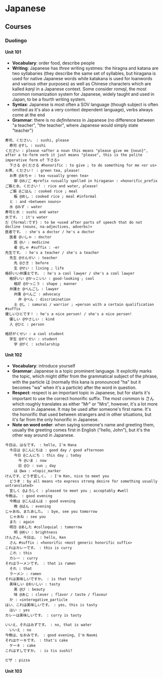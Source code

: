 # Japanese

## Courses

### Duolingo

#### Unit 101

- **Vocabulary**: order food, describe people
- **Writing**: Japanese has *three* writing systmes: the hiragna and katana are two syllabaries
  (they describe the same set of syllables, but hiragana is used for native Japanese words while
  katakana is used for loanwords and various other purposes) as well as Chinese characters which
  are kalled *kanji* in a Japanese context. Some consider *romaji*, the most common romanization 
  system for Japanese, widely taught and used in Japan, to be a fourth writing system.
- **Syntax**: Japanese is most often a SOV language (though subject is often omitted as it's also
  a very context dependent language), verbs always come at the end
- **Grammar**: there is no *definiteness* in Japanese (no difference between "a teacher",
  "the teacher", where Japanese would simply state "teacher")

```logm
寿司、ください。 : sushi, please
  寿司 @すし : sushi
ください : please <after a noun this means "please give me {noun}", after a te-form verb it just means "please", this is the polite imperative form of 下さる>
  下さる @くださる #honorific : to give ; to do something for me <or us>
お茶、ください！ : green tea, please!
  お茶 @おちゃ : tea <usually green tea>
    御 @お/ご #prefix <usually spelled in hiragana> : =honorific_prefix
ご飯と水、ください！ : rice and water, please!
  ご飯 @ご​はん : cooked rice ; meal
    飯 @めし : cooked rice ; meal #informal
  と : and <between nouns>
  水 @みず : water
寿司と水 : sushi and water
水です。 : it's water
だ {formal:です} : to be <used after parts of speech that do not decline (nouns, na-adjectives, adverbs)>
医者です。 : she's a doctor / he's a doctor
  医者 @いしゃ : doctor
    医 @い : medicine
    者 @しゃ #suffix : -er
先生です。 : he's a teacher / she's a teacher
  先生 @せんせい : teacher
    先 @さき : before
    生 @せい : living ; life
格好いい弁護士です。 : he's a cool lawyer / she's a cool lawyer
  格好いい @かっこい​い : good-looking ; cool
    格好 @かっこう : shape ; manner
  弁護士 @べんごし : lawyer
    弁護 @べんご : advocacy
      弁 @べん : discrimination
    士 @し : samurai / warrior ; =person with a certain qualification #suffix
優しいひとです！ : he's a nice person! / she's a nice person!
  優しい @やさしい : kind
  人 @ひと : person

格好がくせい : a cool student
  学生 @がくせい : student
    学 @がく : scholarship
```

#### Unit 102

- **Vocabulary**: introduce yourself
- **Grammar**: Japanese is a topic prominent language. It explicitly marks the topic, which might
  differ from the grammatical subject of the phrase, with the particle は (normally this kana is
  pronounced "ha" but it becomes "wa" when it's a particle) after the word in question.
- **Respect**: respect is an important topic in Japanese, but for starts it's important to use
  the correct honorific suffix. The most common is さん which roughly translates as either "Mr" or
  "Mrs", however, it's a lot more common in Japanese. It may be used after someone's first name.
  It's the honorific that used between strangers and in other situations, but it's far from the only
  honorific in Japanese.
- **Note on word order**: when saying someone's name and greeting them, usually the greeting comes
  first in English ("hello, John"), but it's the other way around in Japanese.

```logm
今日は、はなです。 : hello, I'm Hana
  今日は @こんにちは : good day / good afternoon
    今日 @こんにち : this day ; today
      今 @いま : now
      日 @ひ : sun ; day
    は @wa : =topic_marker
けんです、どうぞ宜しく。 : I'm Ken, nice to meet you
  どうぞ : by all means <to express strong desire for something usually untranslated>
  宜しく @よろしく : pleased to meet you ; acceptably #well
今晩は。 : good evening
  今晩は @こんばんは : good evening
    晩 @ばん : evening 
じゃあね、またあした。 : bye, see you tomorrow
  じゃあね : see you
  また : again
  明日 @あした #colloquial : tomorrow
    明 @めい : brightness
けんさん、今日は。 : hello, Ken
  さん #suffix : =honorific <most generic honorific suffix>
これはカレーです。 : this is curry
  これ : this
  カレー : curry
それはラーメンです。 : that is ramen
  それ : that
  ラーメン : ramen
それは美味しいですか。 : is that tasty?
  美味しい @おいしい : tasty
    美 @び : beauty
    味 @あじ : clever ; flavor / taste / flavour
  か : =interogative_particle
はい、これは美味しいです。 : yes, this is tasty
  はい : yes
カレーは美味しいです。 : curry is tasty

いいえ、それはみずです。 : no, that is water
  いいえ : no
今晩は、なおみです。 : good evening, I'm Naomi
それはケーキです。 : that's cake
  ケーキ : cake
これはすしですか。 : is tis sushi?

ピザ : pizza
```

#### Unit 103